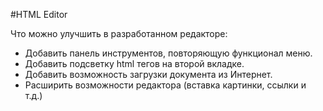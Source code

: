 #HTML Editor



Что можно улучшить в разработанном редакторе:
- Добавить панель инструментов, повторяющую функционал меню.
- Добавить подсветку html тегов на второй вкладке.
- Добавить возможность загрузки документа из Интернет.
- Расширить возможности редактора (вставка картинки, ссылки и т.д.)